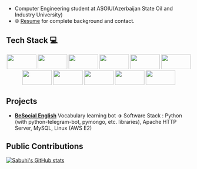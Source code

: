 
<!---<h1 align="center">  Hi there, I am Sabuhi 👨‍💻</h1>-->

- Computer Engineering student at ASOIU(Azerbaijan State Oil and Industry University)
- 🌐 [Resume](https://drive.google.com/file/d/1cYpPJfHhdVOlLH9DWpMzp9peCchKG-xw/view?usp=sharing) for complete background and contact.
<!---
<div align="center">
  <a href="https://github.com/fsabuhi/">
  <img  src="https://github.com/fsabuhi/fsabuhi/blob/main/assets/grid-snake.svg" alt="snake" /></a>
</div>
-->

## Tech Stack :computer:
<p align="center">
<img src="https://cdn.jsdelivr.net/gh/devicons/devicon/icons/python/python-original.svg" width="80" height="40" />
<img src="https://cdn.jsdelivr.net/gh/devicons/devicon/icons/cplusplus/cplusplus-original.svg" width="80" height="40"/>
<img src="https://cdn.jsdelivr.net/gh/devicons/devicon/icons/php/php-original.svg" width="80" height="40"/>
<img src="https://cdn.jsdelivr.net/gh/devicons/devicon/icons/mysql/mysql-original-wordmark.svg" width="80" height="40"/>
<img src="https://cdn.jsdelivr.net/gh/devicons/devicon/icons/postgresql/postgresql-original-wordmark.svg" width="80" height="40"/>
<img src="https://cdn.jsdelivr.net/gh/devicons/devicon/icons/mongodb/mongodb-original-wordmark.svg" width="80" height="40"/>
<img src="https://cdn.jsdelivr.net/gh/devicons/devicon/icons/amazonwebservices/amazonwebservices-original-wordmark.svg" width="80" height="40"/>
 <img src="https://cdn.jsdelivr.net/gh/devicons/devicon/icons/git/git-original.svg" width="80" height="40"/>
<img src="https://cdn.jsdelivr.net/gh/devicons/devicon/icons/linux/linux-original.svg" width="80" height="40"/>
<img src="https://cdn.jsdelivr.net/gh/devicons/devicon/icons/html5/html5-original.svg" width="80" height="40"/>
 <img src="https://cdn.jsdelivr.net/gh/devicons/devicon/icons/css3/css3-original.svg" width="80" height="40"/>
</p>

## Projects
- [**BeSocial English**](https://besocialeng.com/) Vocabulary learning bot **->** Software Stack : Python (with python-telegram-bot, pymongo, etc. libraries), Apache HTTP Server, MySQL, Linux (AWS E2)

## Public Contributions
[![Sabuhi's GitHub stats](https://github-readme-stats.vercel.app/api?username=dopedotcode&show_icons=true&theme=dark)](https://github.com/fsabuhi)

<!-- ![Typing SVG](https://readme-typing-svg.demolab.com?font=Fira+Code&size=30&duration=2000&pause=1000&color=4763F7&center=true&vCenter=true&width=600&lines=Creative;Flexible;Innovative;Organized)
-->
